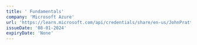 ```yaml
---
title: ' Fundamentals'
company: 'Microsoft Azure'
url: 'https://learn.microsoft.com/api/credentials/share/en-us/JohnPratt-2729/78584D53FF4E3911'
issueDate: '08-01-2024'
expiryDate: 'None'
---
```

